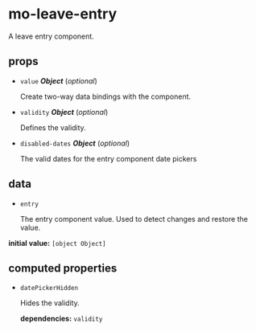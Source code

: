 # mo-leave-entry 

A leave entry component. 

## props 

- `value` ***Object*** (*optional*) 

  Create two-way data bindings with the component. 

- `validity` ***Object*** (*optional*) 

  Defines the validity. 

- `disabled-dates` ***Object*** (*optional*) 

  The valid dates for the entry component date pickers 

## data 

- `entry` 

  The entry component value.
  Used to detect changes and restore the value. 

**initial value:** `[object Object]` 

## computed properties 

- `datePickerHidden` 

  Hides the validity. 

   **dependencies:** `validity` 



